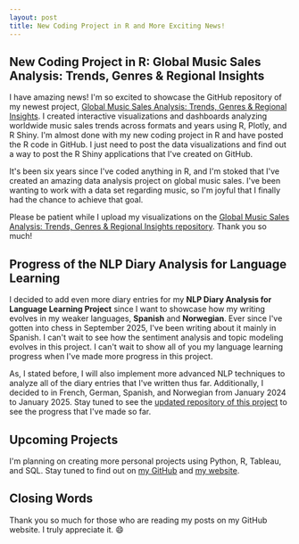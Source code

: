 ```yaml
---
layout: post
title: New Coding Project in R and More Exciting News!
---
```


## New Coding Project in R: Global Music Sales Analysis: Trends, Genres & Regional Insights
I have amazing news! I'm so excited to showcase the GitHub repository of my newest project, [Global Music Sales Analysis: Trends, Genres & Regional Insights](https://github.com/hgbidon/Music-Sales-Analysis). I created interactive visualizations and dashboards analyzing worldwide music sales trends across formats and years using R, Plotly, and R Shiny. I'm almost done with my new coding project in R and have posted the R code in GitHub. I just need to post the data visualizations and find out a way to post the R Shiny applications that I've created on GitHub.

It's been six years since I've coded anything in R, and I'm stoked that I've created an amazing data analysis project on global music sales. I've been wanting to work with a data set regarding music, so I'm joyful that I finally had the chance to achieve that goal. 

Please be patient while I upload my visualizations on the [Global Music Sales Analysis: Trends, Genres & Regional Insights repository](https://github.com/hgbidon/Music-Sales-Analysis). Thank you so much!

## Progress of the NLP Diary Analysis for Language Learning
I decided to add even more diary entries for my <strong>NLP Diary Analysis for Language Learning Project</strong> since I want to showcase how my writing evolves in my weaker languages, <strong>Spanish</strong> and <strong>Norwegian</strong>. Ever since I've gotten into chess in September 2025, I've been writing about it mainly in Spanish. I can't wait to see how the sentiment analysis and topic modeling evolves in this project. I can't wait to show all of you my language learning progress when I've made more progress in this project. 

As, I stated before, I will also implement more advanced NLP techniques to analyze all of the diary entries that I've written thus far. Additionally, I decided to in French, German, Spanish, and Norwegian from January 2024 to January 2025. Stay tuned to see the [updated repository of this project](https://github.com/hgbidon/NLP-Diary-Analysis-for-Language-Learning) to see the progress that I've made so far.

## Upcoming Projects
I'm planning on creating more personal projects using Python, R, Tableau, and SQL. Stay tuned to find out on [my GitHub](https://github.com/hgbidon/) and [my website](https://hgbidon.github.io). 

## Closing Words 
Thank you so much for those who are reading my posts on my GitHub website. I truly appreciate it. 😄

